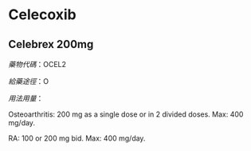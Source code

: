 # Celecoxib

## Celebrex 200mg

*藥物代碼*：OCEL2

*給藥途徑*：O

*用法用量*：

Osteoarthritis: 200 mg as a single dose or in 2 divided doses. 
Max: 400 mg/day. 

RA: 100 or 200 mg bid. 
Max: 400 mg/day.

